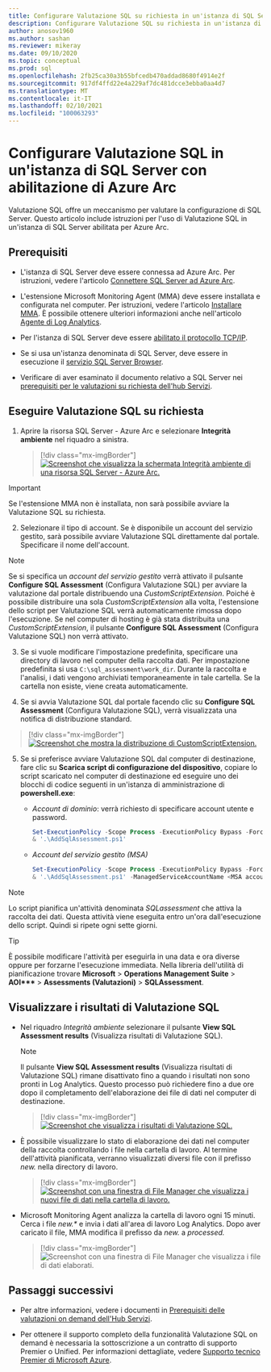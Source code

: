 ```yaml
---
title: Configurare Valutazione SQL su richiesta in un'istanza di SQL Server con abilitazione di Azure Arc
description: Configurare Valutazione SQL su richiesta in un'istanza di SQL Server con abilitazione di Azure Arc
author: anosov1960
ms.author: sashan
ms.reviewer: mikeray
ms.date: 09/10/2020
ms.topic: conceptual
ms.prod: sql
ms.openlocfilehash: 2fb25ca30a3b55bfcedb470addad8680f4914e2f
ms.sourcegitcommit: 917df4ffd22e4a229af7dc481dcce3ebba0aa4d7
ms.translationtype: MT
ms.contentlocale: it-IT
ms.lasthandoff: 02/10/2021
ms.locfileid: "100063293"
---
```

# <a name="configure-sql-assessment-on-an-azure-arc-enabled-sql-server-instance"></a>Configurare Valutazione SQL in un'istanza di SQL Server con abilitazione di Azure Arc

Valutazione SQL offre un meccanismo per valutare la configurazione di SQL Server. Questo articolo include istruzioni per l'uso di Valutazione SQL in un'istanza di SQL Server abilitata per Azure Arc.

## <a name="prerequisites"></a>Prerequisiti

* L'istanza di SQL Server deve essere connessa ad Azure Arc. Per istruzioni, vedere l'articolo [Connettere SQL Server ad Azure Arc](connect.md).

* L'estensione Microsoft Monitoring Agent (MMA) deve essere installata e configurata nel computer. Per istruzioni, vedere l'articolo [Installare MMA](configure-advanced-data-security.md#install-microsoft-monitoring-agent-mma). È possibile ottenere ulteriori informazioni anche nell'articolo [Agente di Log Analytics](/azure/azure-monitor/platform/log-analytics-agent).

* Per l'istanza di SQL Server deve essere [abilitato il protocollo TCP/IP](../../database-engine/configure-windows/enable-or-disable-a-server-network-protocol.md).

* Se si usa un'istanza denominata di SQL Server, deve essere in esecuzione il [servizio SQL Server Browser](../../tools/configuration-manager/sql-server-browser-service.md).

* Verificare di aver esaminato il documento relativo a SQL Server nei [prerequisiti per le valutazioni su richiesta dell'hub Servizi](/services-hub/health/assessment-prereq-docs#on-demand-assessment-prerequisite-documents).

## <a name="run-on-demand-sql-assessment"></a>Eseguire Valutazione SQL su richiesta

1. Aprire la risorsa SQL Server - Azure Arc e selezionare **Integrità ambiente** nel riquadro a sinistra.

   > [!div class="mx-imgBorder"]
   > [ ![Screenshot che visualizza la schermata Integrità ambiente di una risorsa SQL Server - Azure Arc.](media/assess/sql-assessment-heading-sql-server-arc.png) ](media/assess/sql-assessment-heading-sql-server-arc.png#lightbox)

> [!IMPORTANT]
> Se l'estensione MMA non è installata, non sarà possibile avviare la Valutazione SQL su richiesta.

2. Selezionare il tipo di account. Se è disponibile un account del servizio gestito, sarà possibile avviare Valutazione SQL direttamente dal portale. Specificare il nome dell'account.

> [!NOTE]
> Se si specifica un *account del servizio gestito* verrà attivato il pulsante **Configure SQL Assessment** (Configura Valutazione SQL) per avviare la valutazione dal portale distribuendo una *CustomScriptExtension*. Poiché è possibile distribuire una sola *CustomScriptExtension* alla volta, l'estensione dello script per Valutazione SQL verrà automaticamente rimossa dopo l'esecuzione. Se nel computer di hosting è già stata distribuita una *CustomScriptExtension*, il pulsante **Configure SQL Assessment** (Configura Valutazione SQL) non verrà attivato.

3. Se si vuole modificare l'impostazione predefinita, specificare una directory di lavoro nel computer della raccolta dati. Per impostazione predefinita si usa `C:\sql_assessment\work_dir`. Durante la raccolta e l'analisi, i dati vengono archiviati temporaneamente in tale cartella. Se la cartella non esiste, viene creata automaticamente.

4. Se si avvia Valutazione SQL dal portale facendo clic su **Configure SQL Assessment** (Configura Valutazione SQL), verrà visualizzata una notifica di distribuzione standard.

> [!div class="mx-imgBorder"]
   > [ ![Screenshot che mostra la distribuzione di CustomScriptExtension.](media/assess/sql-assessment-custom-script-deployment.png) ](media/assess/sql-assessment-custom-script-deployment.png#lightbox)

5. Se si preferisce avviare Valutazione SQL dal computer di destinazione, fare clic su **Scarica script di configurazione del dispositivo**, copiare lo script scaricato nel computer di destinazione ed eseguire uno dei blocchi di codice seguenti in un'istanza di amministrazione di **powershell.exe**:

   * _Account di dominio_:  verrà richiesto di specificare account utente e password.

      ```powershell
      Set-ExecutionPolicy -Scope Process -ExecutionPolicy Bypass -Force
      & '.\AddSqlAssessment.ps1'
      ```

   * _Account del servizio gestito (MSA)_

      ```powershell
      Set-ExecutionPolicy -Scope Process -ExecutionPolicy Bypass -Force
      & '.\AddSqlAssessment.ps1' -ManagedServiceAccountName <MSA account name>
      ```

> [!NOTE]
> Lo script pianifica un'attività denominata *SQLassessment* che attiva la raccolta dei dati. Questa attività viene eseguita entro un'ora dall'esecuzione dello script. Quindi si ripete ogni sette giorni.

> [!TIP]
> È possibile modificare l'attività per eseguirla in una data e ora diverse oppure per forzarne l'esecuzione immediata. Nella libreria dell'utilità di pianificazione trovare **Microsoft** > **Operations Management Suite** > **AOI\*\*\***  > **Assessments (Valutazioni)**  > **SQLAssessment**.

## <a name="view-sql-assessment-results"></a>Visualizzare i risultati di Valutazione SQL

* Nel riquadro _Integrità ambiente_ selezionare il pulsante **View SQL Assessment results** (Visualizza risultati di Valutazione SQL).

   > [!NOTE]
   > Il pulsante **View SQL Assessment results** (Visualizza risultati di Valutazione SQL) rimane disattivato fino a quando i risultati non sono pronti in Log Analytics. Questo processo può richiedere fino a due ore dopo il completamento dell'elaborazione dei file di dati nel computer di destinazione.

   > [!div class="mx-imgBorder"]
   > [ ![Screenshot che visualizza i risultati di Valutazione SQL.](media/assess/sql-assessment-results.png) ](media/assess/sql-assessment-results.png#lightbox)

* È possibile visualizzare lo stato di elaborazione dei dati nel computer della raccolta controllando i file nella cartella di lavoro. Al termine dell'attività pianificata, verranno visualizzati diversi file con il prefisso _new._ nella directory di lavoro.

   > [!div class="mx-imgBorder"]
   > [ ![Screenshot con una finestra di File Manager che visualizza i nuovi file di dati nella cartella di lavoro.](media/assess/sql-assessment-data-files-ready.png) ](media/assess/sql-assessment-data-files-ready.png#lightbox)

* Microsoft Monitoring Agent analizza la cartella di lavoro ogni 15 minuti. Cerca i file _new.*_ e invia i dati all'area di lavoro Log Analytics. Dopo aver caricato il file, MMA modifica il prefisso da _new._ a _processed._

   > [!div class="mx-imgBorder"]
   > ![Screenshot con una finestra di File Manager che visualizza i file di dati elaborati.](media/assess/sql-assessment-data-files-processed.png)

## <a name="next-steps"></a>Passaggi successivi

* Per altre informazioni, vedere i documenti in [Prerequisiti delle valutazioni on demand dell'Hub Servizi](/services-hub/health/assessment-prereq-docs#on-demand-assessment-prerequisite-documents).

* Per ottenere il supporto completo della funzionalità Valutazione SQL on demand è necessaria la sottoscrizione a un contratto di supporto Premier o Unified. Per informazioni dettagliate, vedere [Supporto tecnico Premier di Microsoft Azure](https://azure.microsoft.com/support/plans/premier).
